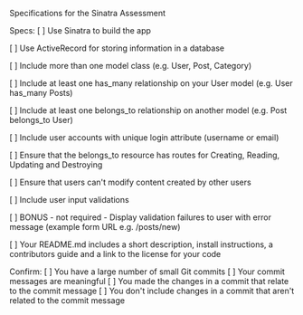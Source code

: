 Specifications for the Sinatra Assessment

Specs:
 [ ] Use Sinatra to build the app

 [ ]  Use ActiveRecord for storing information in a database

 [ ] Include more than one model class (e.g. User, Post, Category)

 [ ]  Include at least one has_many relationship on your User model (e.g. User has_many Posts)

 [ ]  Include at least one belongs_to relationship on another model (e.g. Post belongs_to User)

 [ ]  Include user accounts with unique login attribute (username or email)

 [ ]  Ensure that the belongs_to resource has routes for Creating, Reading, Updating and Destroying

 [ ]  Ensure that users can't modify content created by other users

 [ ]  Include user input validations

 [ ]  BONUS - not required - Display validation failures to user with error message (example form URL e.g. /posts/new)

 [ ]  Your README.md includes a short description, install instructions, a contributors guide and a link to the license for your code

Confirm:
 [ ]  You have a large number of small Git commits
 [ ]  Your commit messages are meaningful
 [ ]  You made the changes in a commit that relate to the commit message
 [ ]  You don't include changes in a commit that aren't related to the commit message
